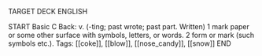 TARGET DECK
ENGLISH

START
Basic
C
Back: v. (-ting; past wrote; past part. Written) 1 mark paper or some other surface with symbols, letters, or words. 2 form or mark (such symbols etc.).
Tags: [[coke]], [[blow]], [[nose_candy]], [[snow]]
END
